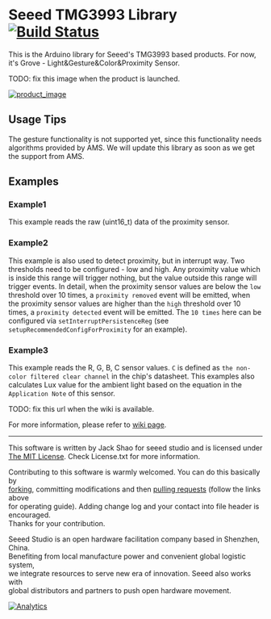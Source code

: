 # Seeed TMG3993 Library  [![Build Status](https://travis-ci.com/Seeed-Studio/Seeed_TMG3993.svg?branch=master)](https://travis-ci.com/Seeed-Studio/Seeed_TMG3993)

This is the Arduino library for Seeed's TMG3993 based products. For now, it's Grove - Light&Gesture&Color&Proximity Sensor.

TODO: fix this image when the product is launched.

[![product_image](url)](http://www.seeedstudio.com)


## Usage Tips

The gesture functionality is not supported yet, since this functionality needs algorithms provided by AMS. We will update this library as soon as we get the support from AMS.


## Examples

### Example1

This example reads the raw (uint16_t) data of the proximity sensor.

### Example2

This example is also used to detect proximity, but in interrupt way. Two thresholds need to be configured - low and high. Any proximity value which is inside this range will trigger nothing, but the value outside this range will trigger events. In detail, when the proximity sensor values are below the `low` threshold over 10 times, a `proximity removed` event will be emitted, when the proximity sensor values are higher than the `high` threshold over 10 times, a `proximity detected` event will be emitted. The `10 times` here can be configured via `setInterruptPersistenceReg` (see `setupRecommendedConfigForProximity` for an example).

### Example3

This example reads the R, G, B, C sensor values. `C` is defined as `the non-color filtered clear channel` in the chip's datasheet. This examples also calculates Lux value for the ambient light based on the equation in the `Application Note` of this sensor.

TODO: fix this url when the wiki is available.

For more information, please refer to [wiki page](<wiki url>).

----

This software is written by Jack Shao for seeed studio and is licensed under [The MIT License](http://opensource.org/licenses/mit-license.php). Check License.txt for more information.<br>

Contributing to this software is warmly welcomed. You can do this basically by<br>
[forking](https://help.github.com/articles/fork-a-repo), committing modifications and then [pulling requests](https://help.github.com/articles/using-pull-requests) (follow the links above<br>
for operating guide). Adding change log and your contact into file header is encouraged.<br>
Thanks for your contribution.

Seeed Studio is an open hardware facilitation company based in Shenzhen, China. <br>
Benefiting from local manufacture power and convenient global logistic system, <br>
we integrate resources to serve new era of innovation. Seeed also works with <br>
global distributors and partners to push open hardware movement.<br>


[![Analytics](https://ga-beacon.appspot.com/UA-46589105-3/grove-light-gesture-color-proximity-sensor)](https://github.com/igrigorik/ga-beacon)







